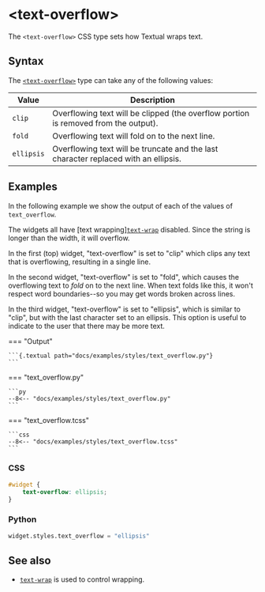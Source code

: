 # &lt;text-overflow&gt;

The `<text-overflow>` CSS type sets how Textual wraps text.

## Syntax

The [`<text-overflow>`](./text_overflow.md) type can take any of the following values:

| Value      | Description                                                                         |
| ---------- | ----------------------------------------------------------------------------------- |
| `clip`     | Overflowing text will be clipped (the overflow portion is removed from the output). |
| `fold`     | Overflowing text will fold on to the next line.                                     |
| `ellipsis` | Overflowing text will be truncate and the last character replaced with an ellipsis. |

## Examples

In the following example we show the output of each of the values of `text_overflow`.

The widgets all have [text wrapping][`text-wrap`](./text_wrap.md) disabled.
Since the string is longer than the width, it will overflow.

In the first (top) widget, "text-overflow" is set to "clip" which clips any text that is overflowing, resulting in a single line.

In the second widget, "text-overflow" is set to "fold", which causes the overflowing text to *fold* on to the next line.
When text folds like this, it won't respect word boundaries--so you may get words broken across lines.

In the third widget, "text-overflow" is set to "ellipsis", which is similar to "clip", but with the last character set to an ellipsis.
This option is useful to indicate to the user that there may be more text.

=== "Output"

    ```{.textual path="docs/examples/styles/text_overflow.py"}
    ```

=== "text_overflow.py"

    ```py
    --8<-- "docs/examples/styles/text_overflow.py"
    ```

=== "text_overflow.tcss"

    ```css
    --8<-- "docs/examples/styles/text_overflow.tcss"
    ```


### CSS

```css
#widget {
    text-overflow: ellipsis; 
}
```

### Python

```py
widget.styles.text_overflow = "ellipsis" 
```


## See also

 - [`text-wrap`](./text_wrap.md) is used to control wrapping.
